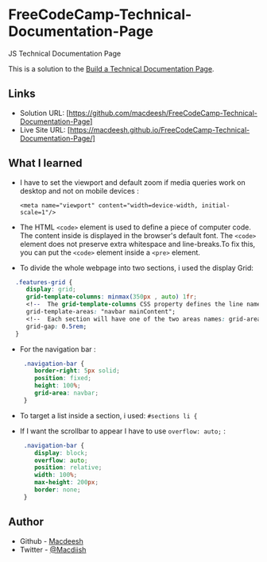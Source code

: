 # FreeCodeCamp-Technical-Documentation-Page
JS Technical Documentation Page

This is a solution to the [Build a Technical Documentation Page](https://www.freecodecamp.org/learn/responsive-web-design/responsive-web-design-projects/build-a-technical-documentation-page). 

## Links

- Solution URL: [https://github.com/macdeesh/FreeCodeCamp-Technical-Documentation-Page]
- Live Site URL: [https://macdeesh.github.io/FreeCodeCamp-Technical-Documentation-Page/]

## What I learned

- I have to set the viewport and default zoom if media queries work on desktop and not on mobile devices :

  ```<meta name="viewport" content="width=device-width, initial-scale=1"/>```
  
- The HTML ```<code>``` element  is used to define a piece of computer code. The content inside is displayed in the browser's default font.
  The ```<code>``` element does not preserve extra whitespace and line-breaks.To fix this, you can put the ```<code>``` element inside a ```<pre>``` element.

- To divide the whole webpage into two sections, i used the display Grid:

 ```css
   .features-grid {
      display: grid; 
      grid-template-columns: minmax(350px , auto) 1fr; 
      <!--  The grid-template-columns CSS property defines the line names and track sizing functions of the grid columns -->
      grid-template-areas: "navbar mainContent";
      <!--  Each section will have one of the two areas names: grid-area: navbar; and grid-area: mainContent; -->
      grid-gap: 0.5rem;   
   }
   ```
  
- For the navigation bar :
  
  ```css
   .navigation-bar {
      border-right: 5px solid;
      position: fixed;
      height: 100%;
      grid-area: navbar;
   }
  ```
  
- To target a list inside a section, i used: ``` #sections li { ```

- If I want the scrollbar to appear I have to use ```overflow: auto;``` :

  ```css
   .navigation-bar {
      display: block;
      overflow: auto;
      position: relative;
      width: 100%;
      max-height: 200px;
      border: none;
   }
  ```
  
## Author

- Github - [Macdeesh](https://github.com/macdeesh)
- Twitter - [@Macdiish](https://twitter.com/Macdiish)
